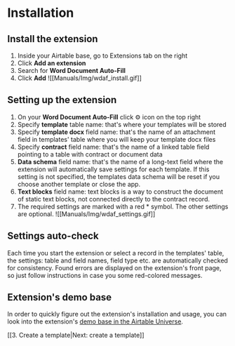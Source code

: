 # Installation

## Install the extension
1. Inside your Airtable base, go to Extensions tab on the right
2. Click **Add an extension**
3. Search for **Word Document Auto-Fill**
4. Click **Add**
![[Manuals/Img/wdaf_install.gif]]



## Setting up the extension
1. On your **Word Document Auto-Fill** click ⚙️ icon on the top right
2. Specify **template** table name: that's where your templates will be stored
3. Specify **template docx** field name:  that's the name of an attachment field in templates' table where you will keep your template docx files
4. Specify **contract** field name: that's the name of a linked table field pointing to a table with contract or document data
5. **Data schema** field name: that's the name of a long-text field where the extension will automatically save settings for each template. If this setting is not specified, the templates data schema will be reset if you choose another template or close the app.
6. **Text blocks** field name: text blocks is a way to construct the document of static text blocks, not connected directly to the contract record. 
7. The required settings are marked with a red * symbol. The other settings are optional.
![[Manuals/Img/wdaf_settings.gif]]

## Settings auto-check
Each time you start the extension or select a record in the templates' table, the settings: table and field names, field type etc. are automatically checked for consistency. Found errors are displayed on the extension's front page, so just follow instructions in case you some red-colored messages.

## Extension's demo base
In order to quickly figure out the extension's installation and usage, you can look into the extension's [demo base in the Airtable Universe](https://www.airtable.com/universe/expP5R3Zn3HEl2Jdo/word-document-auto-fill).


[[3. Create a template|Next: create a template]]